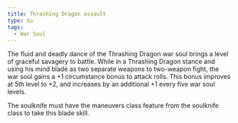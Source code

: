 ```yaml
---
title: Thrashing Dragon assault
type: Su
tags:
  - War Soul
---
```


The fluid and deadly dance of the Thrashing Dragon war soul brings a level of graceful savagery to battle. While in a Thrashing Dragon stance and using his mind blade as two separate weapons to two-weapon fight, the war soul gains a +1 circumstance bonus to attack rolls. This bonus improves at 5th level to +2, and increases by an additional +1 every five war soul levels.

The soulknife must have the maneuvers class feature from the soulknife class to take this blade skill.
